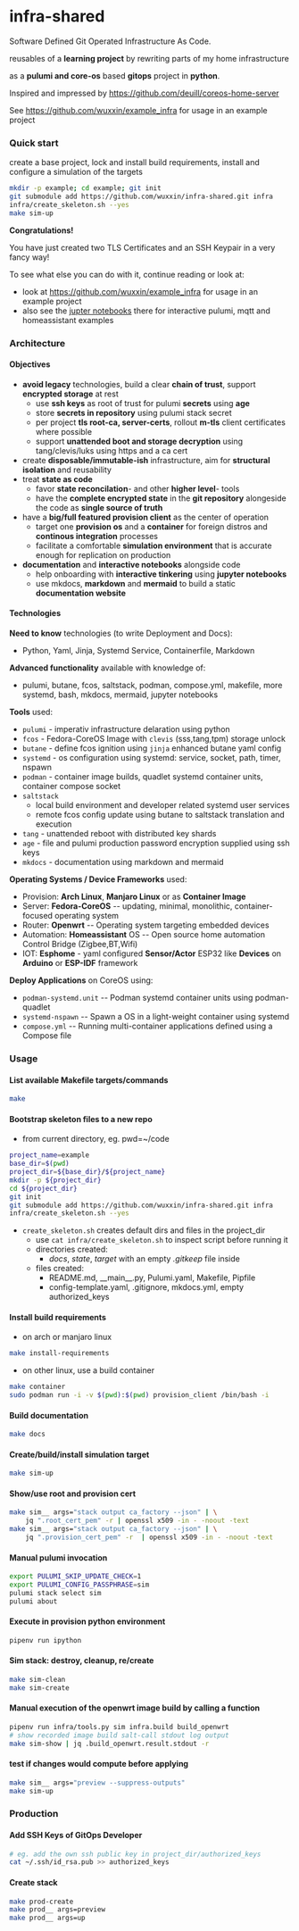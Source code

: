 # infra-shared

Software Defined Git Operated Infrastructure As Code.


reusables of a **learning project** by rewriting parts of my home infrastructure

as a **pulumi and core-os** based **gitops** project in **python**.


Inspired and impressed by https://github.com/deuill/coreos-home-server

See https://github.com/wuxxin/example_infra for usage in an example project

### Quick start

create a base project, lock and install build requirements,
install and configure a simulation of the targets

```sh
mkdir -p example; cd example; git init
git submodule add https://github.com/wuxxin/infra-shared.git infra
infra/create_skeleton.sh --yes
make sim-up
```

**Congratulations!**

You have just created two TLS Certificates and an SSH Keypair in a very fancy way!

To see what else you can do with it, continue reading or look at:
- look at https://github.com/wuxxin/example_infra for usage in an example project
- also see the [jupter notebooks](https://github.com/wuxxin/example_infra/notebooks) there for interactive pulumi, mqtt and homeassistant examples


### Architecture

#### Objectives

- **avoid legacy** technologies, build a clear **chain of trust**, support **encrypted storage** at rest
    - use **ssh keys** as root of trust for pulumi **secrets** using **age**
    - store **secrets in repository** using pulumi stack secret
    - per project **tls root-ca, server-certs**, rollout **m-tls** client certificates where possible
    - support **unattended boot and storage decryption** using tang/clevis/luks using https and a ca cert
- create **disposable/immutable-ish** infrastructure, aim for **structural isolation** and reusability
- treat **state as code**
    - favor **state reconcilation**- and other **higher level**- tools
    - have the **complete encrypted state** in the **git repository** alongeside the code as **single source of truth**
- have a **big/full featured provision client** as the center of operation
    - target one **provision os** and a **container** for foreign distros and **continous integration** processes
    - facilitate a comfortable **simulation environment** that is accurate enough for replication on production
- **documentation** and **interactive notebooks** alongside code
    - help onboarding with **interactive tinkering** using **jupyter notebooks**
    - use mkdocs, **markdown** and **mermaid** to build a static **documentation website**

#### Technologies

**Need to know** technologies (to write Deployment and Docs):
- Python, Yaml, Jinja, Systemd Service, Containerfile, Markdown

**Advanced functionality** available with knowledge of:
- pulumi, butane, fcos, saltstack, podman, compose.yml, makefile, more systemd, bash, mkdocs, mermaid, jupyter notebooks

**Tools** used:
- `pulumi` - imperativ infrastructure delaration using python
- `fcos` - Fedora-CoreOS Image with `clevis` (sss,tang,tpm) storage unlock
- `butane` - define fcos ignition using `jinja` enhanced butane yaml config
- `systemd` - os configuration using systemd: service, socket, path, timer, nspawn
- `podman` - container image builds, quadlet systemd container units, container compose socket
- `saltstack`
    - local build environment and developer related systemd user services
    - remote fcos config update using butane to saltstack translation and execution
- `tang` - unattended reboot with distributed key shards
- `age` - file and pulumi production password encryption supplied using ssh keys
- `mkdocs` - documentation using markdown and mermaid

**Operating Systems / Device Frameworks** used:
- Provision: **Arch Linux**, **Manjaro Linux** or as **Container Image**
- Server: **Fedora-CoreOS** -- updating, minimal, monolithic, container-focused operating system
- Router: **Openwrt** -- Operating system targeting embedded devices
- Automation: **Homeassistant** OS -- Open source home automation Control Bridge (Zigbee,BT,Wifi)
- IOT: **Esphome** - yaml configured **Sensor/Actor** ESP32 like **Devices** on **Arduino** or **ESP-IDF** framework

**Deploy Applications** on CoreOS using:
- `podman-systemd.unit` -- Podman systemd container units using podman-quadlet
- `systemd-nspawn` -- Spawn a OS in a light-weight container using systemd
- `compose.yml` -- Running multi-container applications defined using a Compose file

### Usage


#### List available Makefile targets/commands

```sh
make
```

#### Bootstrap skeleton files to a new repo

- from current directory, eg. pwd=~/code

```sh
project_name=example
base_dir=$(pwd)
project_dir=${base_dir}/${project_name}
mkdir -p ${project_dir}
cd ${project_dir}
git init
git submodule add https://github.com/wuxxin/infra-shared.git infra
infra/create_skeleton.sh --yes
```

- `create_skeleton.sh` creates default dirs and files in the project_dir
    - use `cat infra/create_skeleton.sh` to inspect script before running it
    - directories created:
        - _docs_, _state_, _target_ with an empty _.gitkeep_ file inside
    - files created:
        - README.md, \_\_main\_\_.py, Pulumi.yaml, Makefile, Pipfile
        - config-template.yaml, .gitignore, mkdocs.yml, empty authorized_keys

#### Install build requirements

+ on arch or manjaro linux

```sh
make install-requirements
```

+ on other linux, use a build container

```sh
make container
sudo podman run -i -v $(pwd):$(pwd) provision_client /bin/bash -i
```

#### Build documentation

```sh
make docs
```

#### Create/build/install simulation target
```sh
make sim-up
```

#### Show/use root and provision cert
```sh
make sim__ args="stack output ca_factory --json" | \
    jq ".root_cert_pem" -r | openssl x509 -in - -noout -text
make sim__ args="stack output ca_factory --json" | \
    jq ".provision_cert_pem" -r  | openssl x509 -in - -noout -text
```

#### Manual pulumi invocation
```sh
export PULUMI_SKIP_UPDATE_CHECK=1
export PULUMI_CONFIG_PASSPHRASE=sim
pulumi stack select sim
pulumi about
```

#### Execute in provision python environment
```sh
pipenv run ipython
```

#### Sim stack: destroy, cleanup, re/create
```sh
make sim-clean
make sim-create
```

#### Manual execution of the openwrt image build by calling a function
```sh
pipenv run infra/tools.py sim infra.build build_openwrt
# show recorded image build salt-call stdout log output
make sim-show | jq .build_openwrt.result.stdout -r
```

#### test if changes would compute before applying
```sh
make sim__ args="preview --suppress-outputs"
make sim-up
```

### Production

#### Add SSH Keys of GitOps Developer
```sh
# eg. add the own ssh public key in project_dir/authorized_keys
cat ~/.ssh/id_rsa.pub >> authorized_keys
```
#### Create stack

```sh
make prod-create
make prod__ args=preview
make prod__ args=up
```

